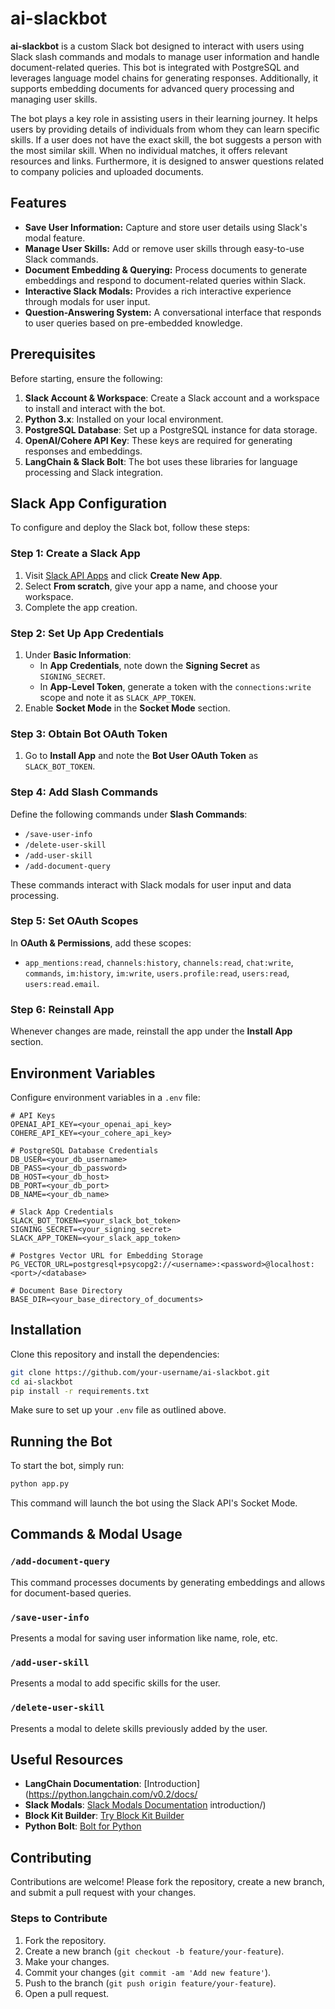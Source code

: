 # ai-slackbot

**ai-slackbot** is a custom Slack bot designed to interact with users using Slack slash commands and modals to manage user information and handle document-related queries. This bot is integrated with PostgreSQL and leverages language model chains for generating responses. Additionally, it supports embedding documents for advanced query processing and managing user skills.

The bot plays a key role in assisting users in their learning journey. It helps users by providing details of individuals from whom they can learn specific skills. If a user does not have the exact skill, the bot suggests a person with the most similar skill. When no individual matches, it offers relevant resources and links. Furthermore, it is designed to answer questions related to company policies and uploaded documents.

## Features

- **Save User Information:** Capture and store user details using Slack's modal feature.
- **Manage User Skills:** Add or remove user skills through easy-to-use Slack commands.
- **Document Embedding & Querying:** Process documents to generate embeddings and respond to document-related queries within Slack.
- **Interactive Slack Modals:** Provides a rich interactive experience through modals for user input.
- **Question-Answering System:** A conversational interface that responds to user queries based on pre-embedded knowledge.

## Prerequisites

Before starting, ensure the following:

1. **Slack Account & Workspace**: Create a Slack account and a workspace to install and interact with the bot.
2. **Python 3.x**: Installed on your local environment.
3. **PostgreSQL Database**: Set up a PostgreSQL instance for data storage.
4. **OpenAI/Cohere API Key**: These keys are required for generating responses and embeddings.
5. **LangChain & Slack Bolt**: The bot uses these libraries for language processing and Slack integration.

## Slack App Configuration

To configure and deploy the Slack bot, follow these steps:

### Step 1: Create a Slack App
1. Visit [Slack API Apps](https://api.slack.com/apps) and click **Create New App**.
2. Select **From scratch**, give your app a name, and choose your workspace.
3. Complete the app creation.

### Step 2: Set Up App Credentials
1. Under **Basic Information**:
   - In **App Credentials**, note down the **Signing Secret** as `SIGNING_SECRET`.
   - In **App-Level Token**, generate a token with the `connections:write` scope and note it as `SLACK_APP_TOKEN`.
2. Enable **Socket Mode** in the **Socket Mode** section.

### Step 3: Obtain Bot OAuth Token
1. Go to **Install App** and note the **Bot User OAuth Token** as `SLACK_BOT_TOKEN`.

### Step 4: Add Slash Commands
Define the following commands under **Slash Commands**:
- `/save-user-info`
- `/delete-user-skill`
- `/add-user-skill`
- `/add-document-query`

These commands interact with Slack modals for user input and data processing.

### Step 5: Set OAuth Scopes
In **OAuth & Permissions**, add these scopes:
- `app_mentions:read`, `channels:history`, `channels:read`, `chat:write`, `commands`, `im:history`, `im:write`, `users.profile:read`, `users:read`, `users:read.email`.

### Step 6: Reinstall App
Whenever changes are made, reinstall the app under the **Install App** section.

## Environment Variables

Configure environment variables in a `.env` file:

```env
# API Keys
OPENAI_API_KEY=<your_openai_api_key>
COHERE_API_KEY=<your_cohere_api_key>

# PostgreSQL Database Credentials
DB_USER=<your_db_username>
DB_PASS=<your_db_password>
DB_HOST=<your_db_host>
DB_PORT=<your_db_port>
DB_NAME=<your_db_name>

# Slack App Credentials
SLACK_BOT_TOKEN=<your_slack_bot_token>
SIGNING_SECRET=<your_signing_secret>
SLACK_APP_TOKEN=<your_slack_app_token>

# Postgres Vector URL for Embedding Storage
PG_VECTOR_URL=postgresql+psycopg2://<username>:<password>@localhost:<port>/<database>

# Document Base Directory
BASE_DIR=<your_base_directory_of_documents>
```

## Installation

Clone this repository and install the dependencies:

```bash
git clone https://github.com/your-username/ai-slackbot.git
cd ai-slackbot
pip install -r requirements.txt
```

Make sure to set up your `.env` file as outlined above.

## Running the Bot

To start the bot, simply run:

```bash
python app.py
```

This command will launch the bot using the Slack API's Socket Mode.

## Commands & Modal Usage

### `/add-document-query`
This command processes documents by generating embeddings and allows for document-based queries.

### `/save-user-info`
Presents a modal for saving user information like name, role, etc.

### `/add-user-skill`
Presents a modal to add specific skills for the user.

### `/delete-user-skill`
Presents a modal to delete skills previously added by the user.

## Useful Resources

- **LangChain Documentation**: [Introduction](https://python.langchain.com/v0.2/docs/
- **Slack Modals**: [Slack Modals Documentation](https://api.slack.com/surfaces/modals)
introduction/)
- **Block Kit Builder**: [Try Block Kit Builder](https://app.slack.com/block-kit-builder/)
- **Python Bolt**: [Bolt for Python](https://slack.dev/bolt-python/)

## Contributing

Contributions are welcome! Please fork the repository, create a new branch, and submit a pull request with your changes.

### Steps to Contribute

1. Fork the repository.
2. Create a new branch (`git checkout -b feature/your-feature`).
3. Make your changes.
4. Commit your changes (`git commit -am 'Add new feature'`).
5. Push to the branch (`git push origin feature/your-feature`).
6. Open a pull request.
